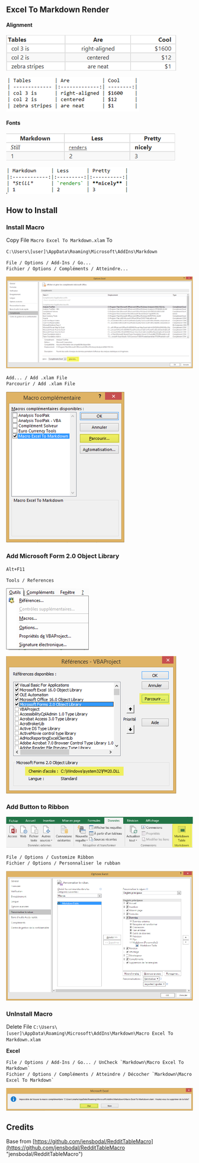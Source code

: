 ## Excel To Markdown Render ##

#### Alignment ####

![Excel Alignment](README/Render_1.png "Excel Alignment")

![Markdown Alignment Render](README/Render_2.png "Markdown Alignment Render")

#### Fonts ####

![Excel Fonts](README/Render_3.png "Excel Fonts")

![Markdown Fonts Render](README/Render_4.png "Markdown Fonts Render")

## How to Install ##

### Install Macro ###

Copy File `Macro Excel To Markdown.xlam` To 
```
C:\Users\[user]\AppData\Roaming\Microsoft\AddIns\Markdown
```

	File / Options / Add-Ins / Go...
	Fichier / Options / Compléments / Atteindre...

![Excel Add-Ins](README/Install_1.png)

	Add... / Add .xlam File
	Parcourir / Add .xlam File

![Excel Add-Ins Add](README/Install_2.png)

### Add Microsoft Form 2.0 Object Library ###

`Alt+F11`

	Tools / References 

![Excel Tools References](README/AddReferences_1.png)

![Excel Tools References Parcourir](README/AddReferences_2.png)

### Add Button to Ribbon ###

![Excel Ribbon Button](README/Ribbon_Button_0.png)

	File / Options / Customize Ribbon
	Fichier / Options / Personnaliser le rubban

![Excel Personnaliser le rubban](README/Ribbon_Button_1.png)


### UnInstall Macro ###

Delete File `C:\Users\[user]\AppData\Roaming\Microsoft\AddIns\Markdown\Macro Excel To Markdown.xlam` 

**Excel**

	File / Options / Add-Ins / Go... / UnCheck `Markdown\Macro Excel To Markdown`
	Fichier / Options / Compléments / Atteindre / Décocher `Markdown\Macro Excel To Markdown`

![Excel UnInstall](README/UnInstall_1.png)

## Credits ##

Base from [https://github.com/jensbodal/RedditTableMacro](https://github.com/jensbodal/RedditTableMacro "jensbodal/RedditTableMacro")